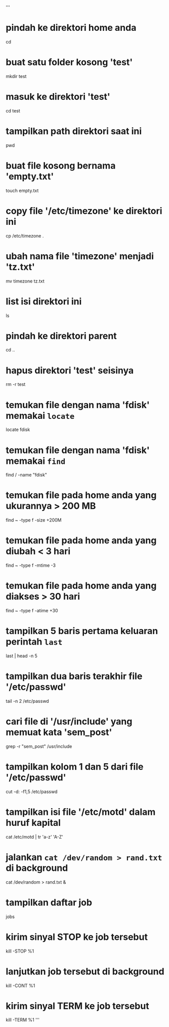 '''
# pindah ke direktori home anda
cd

# buat satu folder kosong 'test'
mkdir test

# masuk ke direktori 'test'
cd test

# tampilkan path direktori saat ini
pwd

# buat file kosong bernama 'empty.txt'
touch empty.txt

# copy file '/etc/timezone' ke direktori ini 
cp /etc/timezone .

# ubah nama file 'timezone' menjadi 'tz.txt'
mv timezone tz.txt

# list isi direktori ini
ls

# pindah ke direktori parent
cd ..

# hapus direktori 'test' seisinya
rm -r test

# temukan file dengan nama 'fdisk' memakai `locate`
locate fdisk

# temukan file dengan nama 'fdisk' memakai `find`
find / -name "fdisk"

# temukan file pada home anda yang ukurannya > 200 MB
find ~ -type f -size +200M

# temukan file pada home anda yang diubah < 3 hari
find ~ -type f -mtime -3

# temukan file pada home anda yang diakses > 30 hari
find ~ -type f -atime +30

# tampilkan 5 baris pertama keluaran perintah `last`
last | head -n 5

# tampilkan dua baris terakhir file '/etc/passwd'
tail -n 2 /etc/passwd

# cari file di '/usr/include' yang memuat kata 'sem_post'
grep -r "sem_post" /usr/include

# tampilkan kolom 1 dan 5 dari file '/etc/passwd'
cut -d: -f1,5 /etc/passwd

# tampilkan isi file '/etc/motd' dalam huruf kapital
cat /etc/motd | tr 'a-z' 'A-Z'

# jalankan `cat /dev/random > rand.txt` di background
cat /dev/random > rand.txt &

# tampilkan daftar job
jobs

# kirim sinyal STOP ke job tersebut
kill -STOP %1

# lanjutkan job tersebut di background
kill -CONT %1

# kirim sinyal TERM ke job tersebut
kill -TERM %1
'''
